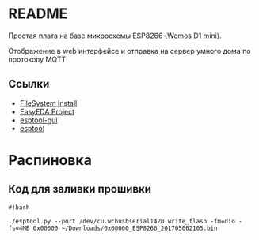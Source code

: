 # README #

Простая плата на базе микросхемы ESP8266 (Wemos D1 mini). 

Отображение в web интерфейсе и отправка на сервер умного дома по протоколу MQTT


## Ссылки ##
* [FileSystem Install](https://github.com/esp8266/arduino-esp8266fs-plugin)
* [EasyEDA Project](https://easyeda.com/AKEB/New_Project-71627d214a5542078ba6a168b7f5fc28)
* [esptool-gui](https://github.com/Rodmg/esptool-gui)
* [esptool](https://github.com/espressif/esptool)


# Распиновка #

## Код для заливки прошивки ##
```
#!bash

./esptool.py --port /dev/cu.wchusbserial1420 write_flash -fm=dio -fs=4MB 0x00000 ~/Downloads/0x00000_ESP8266_201705062105.bin

```